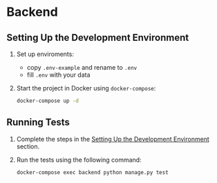 # Backend

## Setting Up the Development Environment

1. Set up enviroments:
    - copy `.env-example` and rename to `.env`
    - fill `.env` with your data

2. Start the project in Docker using `docker-compose`:

   ```bash
   docker-compose up -d
   
## Running Tests

1. Complete the steps in the [Setting Up the Development Environment](#setting-up-the-development-environment) section.

2. Run the tests using the following command:

   ```bash
   docker-compose exec backend python manage.py test
